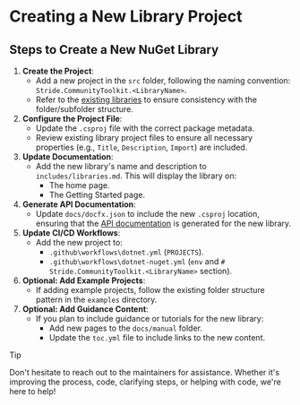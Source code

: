# Creating a New Library Project

## Steps to Create a New NuGet Library

1. **Create the Project**:
   - Add a new project in the `src` folder, following the naming convention: `Stride.CommunityToolkit.<LibraryName>`. 
   - Refer to the [existing libraries](https://github.com/stride3d/stride-community-toolkit/tree/main/src) to ensure consistency with the folder/subfolder structure.
2. **Configure the Project File**:
   - Update the `.csproj` file with the correct package metadata.
   - Review existing library project files to ensure all necessary properties (e.g., `Title`, `Description`, `Import`) are included.
3. **Update Documentation**:
   - Add the new library's name and description to `includes/libraries.md`. This will display the library on:
     - The home page.
     - The Getting Started page.
4. **Generate API Documentation**:
   - Update `docs/docfx.json` to include the new `.csproj` location, ensuring that the [API documentation](../../api/index.md) is generated for the new library.
5. **Update CI/CD Workflows**:
   - Add the new project to:
     - `.github\workflows\dotnet.yml` (`PROJECTS`).
     - `.github\workflows\dotnet-nuget.yml` (`env` and `# Stride.CommunityToolkit.<LibraryName>` section).
6. **Optional: Add Example Projects**:
   - If adding example projects, follow the existing folder structure pattern in the `examples` directory.
7. **Optional: Add Guidance Content**:
   - If you plan to include guidance or tutorials for the new library:
     - Add new pages to the `docs/manual` folder.
     - Update the `toc.yml` file to include links to the new content.

> [!TIP]
> Don't hesitate to reach out to the maintainers for assistance. Whether it's improving the process, code, clarifying steps, or helping with code, we're here to help!